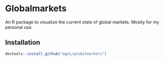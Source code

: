 # Globalmarkets

An R package to visualize the current state of global markets. Mostly for my personal use.


## Installation

```R
devtools::install_github("mgei/globalmarkets")
```
